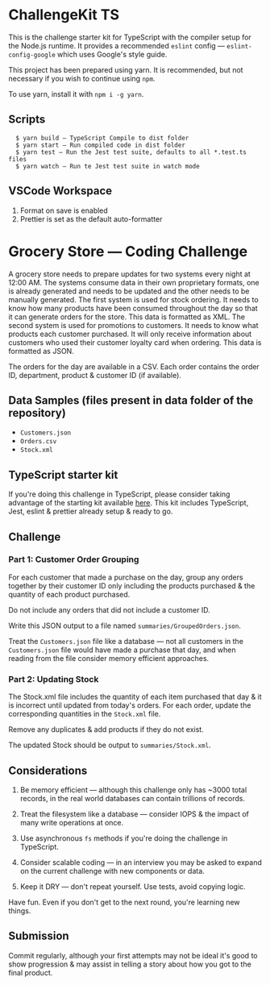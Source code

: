 # ChallengeKit TS

This is the challenge starter kit for TypeScript with the compiler setup for the Node.js runtime. It provides a recommended `eslint` config — `eslint-config-google` which uses Google's style guide.

This project has been prepared using yarn. It is recommended, but not necessary if you wish to continue using `npm`.

To use yarn, install it with `npm i -g yarn`.

## Scripts

```
  $ yarn build — TypeScript Compile to dist folder
  $ yarn start — Run compiled code in dist folder
  $ yarn test — Run the Jest test suite, defaults to all *.test.ts files
  $ yarn watch — Run te Jest test suite in watch mode
```

## VSCode Workspace

1. Format on save is enabled
2. Prettier is set as the default auto-formatter

# Grocery Store — Coding Challenge

A grocery store needs to prepare updates for two systems every night at 12:00 AM. The systems consume data in their own proprietary formats, one is already generated and needs to be updated and the other needs to be manually generated.  The first system is used for stock ordering. It needs to know how many products have been consumed throughout the day so that it can generate orders for the store. This data is formatted as XML. The second system is used for promotions to customers. It needs to know what products each customer purchased. It will only receive information about customers who used their customer loyalty card when ordering. This data is formatted as JSON.

The orders for the day are available in a CSV. Each order contains the order ID, department, product & customer ID (if available).

## Data Samples (files present in data folder of the repository)
 - `Customers.json`
 - `Orders.csv` 
 - `Stock.xml`

## TypeScript starter kit
If you're doing this challenge in TypeScript, please consider taking advantage of the starting kit available [here](https://github.com/coles-enterprise-services/challengekit-ts). This kit includes TypeScript, Jest, eslint & prettier already setup & ready to go.

## Challenge

### Part 1: Customer Order Grouping

For each customer that made a purchase on the day, group any orders together by their customer ID only including the products purchased & the quantity of each product purchased.

Do not include any orders that did not include a customer ID.

Write this JSON output to a file named `summaries/GroupedOrders.json`.

Treat the `Customers.json` file like a database — not all customers in the `Customers.json` file would have made a purchase that day, and when reading from the file consider memory efficient approaches.

### Part 2: Updating Stock

The Stock.xml file includes the quantity of each item purchased that day & it is incorrect until updated from today's orders. For each order, update the corresponding quantities in the `Stock.xml` file.

Remove any duplicates & add products if they do not exist.

The updated Stock should be output to `summaries/Stock.xml`.

## Considerations

1. Be memory efficient — although this challenge only has ~3000 total records, in the real world databases can contain trillions of records.

2. Treat the filesystem like a database — consider IOPS & the impact of many write operations at once.

3. Use asynchronous `fs` methods if you're doing the challenge in TypeScript.

4. Consider scalable coding — in an interview you may be asked to expand on the current challenge with new components or data.

5. Keep it DRY — don't repeat yourself. Use tests, avoid copying logic.

Have fun. Even if you don't get to the next round, you're learning new things.

## Submission

Commit regularly, although your first attempts may not be ideal it's good to show progression & may assist in telling a story about how you got to the final product.
